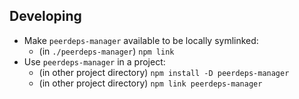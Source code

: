 ## Developing

- Make `peerdeps-manager` available to be locally symlinked:
  - (in `./peerdeps-manager`) `npm link`
- Use `peerdeps-manager` in a project:
  - (in other project directory) `npm install -D peerdeps-manager` 
  - (in other project directory) `npm link peerdeps-manager`
